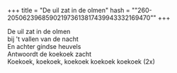 +++
title = "De uil zat in de olmen"
hash = "\"260-205062396859021973613817439943332169470\""
+++

De uil zat in de olmen  
bij 't vallen van de nacht  
En achter gindse heuvels  
Antwoordt de koekoek zacht  
Koekoek, koekoek, koekoek koekoek koekoek (2x)